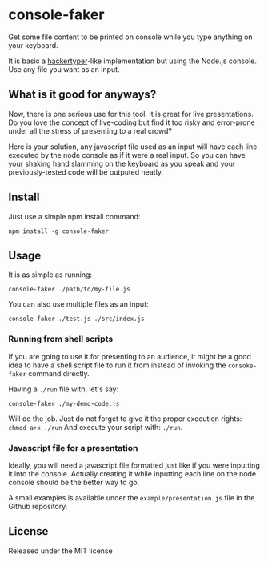 console-faker
=============

Get some file content to be printed on console while you type anything on your keyboard.

It is basic a [hackertyper](http://hackertyper.com/)-like implementation but using the Node.js console. Use any file you want as an input.


## What is it good for anyways?

Now, there is one serious use for this tool. It is great for live presentations. Do you love the concept of live-coding but find it too risky and error-prone under all the stress of presenting to a real crowd?

Here is your solution, any javascript file used as an input will have each line executed by the node console as if it were a real input. So you can have your shaking hand slamming on the keyboard as you speak and your previously-tested code will be outputed neatly.


## Install

Just use a simple npm install command:

```shell
npm install -g console-faker
```


## Usage

It is as simple as running:

```shell
console-faker ./path/to/my-file.js
```

You can also use multiple files as an input:

```shell
console-faker ./test.js ./src/index.js
```


### Running from shell scripts

If you are going to use it for presenting to an audience, it might be a good idea to have a shell script file to run it from instead of invoking the `consoke-faker` command directly.

Having a `./run` file with, let's say:

```shell
console-faker ./my-demo-code.js
```

Will do the job. Just do not forget to give it the proper execution rights: `chmod a+x ./run`
And execute your script with: `./run`.


### Javascript file for a presentation

Ideally, you will need a javascript file formatted just like if you were inputting it into the console. Actually creating it while inputting each line on the node console should be the better way to go.

A small examples is available under the `example/presentation.js` file in the Github repository.


## License

Released under the MIT license
